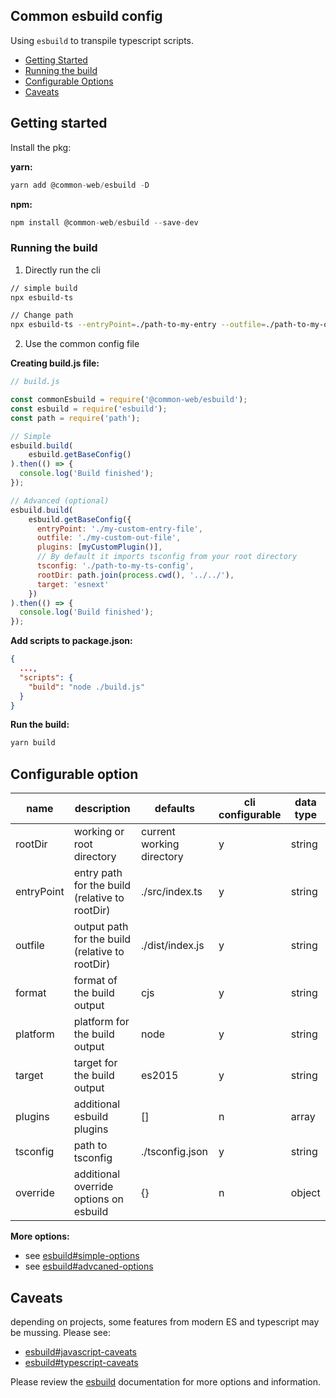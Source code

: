 ## Common esbuild config 

Using `esbuild` to transpile typescript scripts.

- [Getting Started](#getting-started)
- [Running the build](#running-the-build)
- [Configurable Options](#configurable-options)
- [Caveats](#caveats)

## Getting started

Install the pkg:

**yarn:**
```js
yarn add @common-web/esbuild -D
```

**npm:**

```js
npm install @common-web/esbuild --save-dev
```


### Running the build

1. Directly run the cli

```sh
// simple build
npx esbuild-ts

// Change path
npx esbuild-ts --entryPoint=./path-to-my-entry --outfile=./path-to-my-outfile
```

2. Use the common config file

**Creating build.js file:**
```js
// build.js

const commonEsbuild = require('@common-web/esbuild');
const esbuild = require('esbuild');
const path = require('path');

// Simple
esbuild.build(
    esbuild.getBaseConfig()
).then(() => {
  console.log('Build finished');
});

// Advanced (optional)
esbuild.build(
    esbuild.getBaseConfig({
      entryPoint: './my-custom-entry-file',
      outfile: './my-custom-out-file',
      plugins: [myCustomPlugin()],
      // By default it imports tsconfig from your root directory
      tsconfig: './path-to-my-ts-config',
      rootDir: path.join(process.cwd(), '../../'),
      target: 'esnext'
    })
).then(() => {
  console.log('Build finished');
});
```

**Add scripts to package.json:**
```json
{
  ...,
  "scripts": {
    "build": "node ./build.js"
  }
}
```
**Run the build:**
```sh
yarn build
```

## Configurable option
| name  | description  |  defaults | cli configurable  | data type |
|---|---|---|---|---|
| rootDir | working or root directory |  current working directory |  y  | string | 
| entryPoint | entry path for the build (relative to rootDir)|  ./src/index.ts |  y  | string |
| outfile | output path for the build (relative to rootDir)|  ./dist/index.js |  y  | string|
| format | format of the build output |  cjs |  y  | string |
| platform | platform for the build output |  node |  y  | string |
| target | target for the build output |  es2015 |  y  | string |
| plugins | additional esbuild plugins |  [] |  n  | array |
| tsconfig | path to tsconfig |  ./tsconfig.json |  y  | string |
| override | additional override options on esbuild |  {} |  n  | object |

**More options:**

- see [esbuild#simple-options](https://esbuild.github.io/api/#simple-options)
- see [esbuild#advcaned-options](https://esbuild.github.io/api/#advanced-options)

## Caveats 

depending on projects, some features from modern ES and typescript may be mussing. Please see:

- [esbuild#javascript-caveats](https://esbuild.github.io/content-types/#javascript-caveats)
- [esbuild#typescript-caveats](https://esbuild.github.io/content-types/#typescript-caveats)

Please review the [esbuild](https://esbuild.github.io/) documentation for more options and information.
